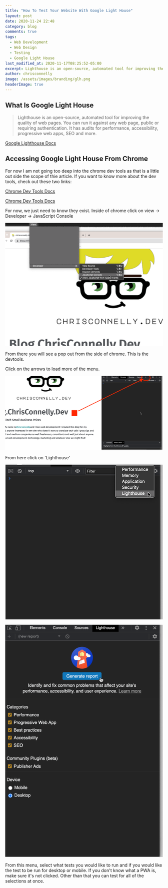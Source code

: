 ```yaml
---
title: "How To Test Your Website With Google Light House"
layout: post
date: 2020-11-24 22:48
category: blog
comments: true
tags:
  - Web Development
  - Web Design
  - Testing
  - Google Light House
last_modified_at: 2020-11-17T08:25:52-05:00
excerpt: Lighthouse is an open-source, automated tool for improving the quality of web pages. You can run it against any web page, public or requiring authentication. It has audits for performance, accessibility, progressive web apps, SEO and more.
author: chrisconnelly
image: /assets/images/branding/glh.png
headerImage: true
---
```


## What Is Google Light House

> Lighthouse is an open-source, automated tool for improving the quality of web pages. You can run it against any web page, public or requiring authentication. It has audits for performance, accessibility, progressive web apps, SEO and more.

[Google Lighthouse Docs](https://developers.google.com/web/tools/lighthouse)

## Accessing Google Light House From Chrome

For now I am not going too deep into the chrome dev tools as that is a little out side the scope of thie article. If you want to know more about the dev tools, check out these two links:

[Chrome Dev Tools Docs](https://developers.google.com/web/tools/chrome-devtools/console/javascript)

[Chrome Dev Tools Docs](https://developers.google.com/web/tools/chrome-devtools)

For now, we just need to know they exist. Inside of chrome click on view -> Developer -> JavaScript Console

![JavaScript Console](/assets/images/google-dev-tools.png)

From there you will see a pop out from the side of chrome. This is the devtools.

Click on the arrows to load more of the menu.

![JavaScript Console](/assets/images/javascript-console.png)

From here click on 'Lighthouse'

![JavaScript Console](/assets/images/google-chrome-console.png)

![JavaScript Console](/assets/images/google-light-house.png)

From this menu, select what tests you would like to run and if you would like the test to be run for desktop or mobile. If you don't know what a PWA is, make sure it's not clicked. Other than that you can test for all of the selections at once.
